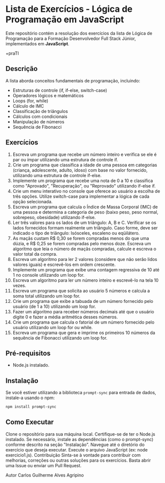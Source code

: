 # Lista de Exercícios - Lógica de Programação em JavaScript

Este repositório contém a resolução dos exercícios da lista de Lógica de Programação para a Formação Desenvolvedor Full Stack Júnior, implementados em **JavaScript**.

+praTI

## Descrição

A lista aborda conceitos fundamentais de programação, incluindo:

* Estruturas de controle (if, if-else, switch-case)
* Operadores lógicos e matemáticos
* Loops (for, while)
* Cálculo de IMC
* Classificação de triângulos
* Cálculos com condicionais
* Manipulação de números
* Sequência de Fibonacci

## Exercícios

1.  Escreva um programa que recebe um número inteiro e verifica se ele é par ou ímpar utilizando uma estrutura de controle if.
2.  Crie um programa que classifica a idade de uma pessoa em categorias (criança, adolescente, adulto, idoso) com base no valor fornecido, utilizando uma estrutura de controle if-else.
3.  Implemente um programa que recebe uma nota de 0 a 10 e classifica como "Aprovado", "Recuperação", ou "Reprovado" utilizando if-else if.
4.  Crie um menu interativo no console que oferece ao usuário a escolha de três opções. Utilize switch-case para implementar a lógica de cada opção selecionada.
5.  Escreva um programa que calcula o Índice de Massa Corporal (IMC) de uma pessoa e determina a categoria de peso (baixo peso, peso normal, sobrepeso, obesidade) utilizando if-else.
6.  Ler três valores para os lados de um triângulo: A, B e C. Verificar se os lados fornecidos formam realmente um triângulo. Caso forme, deve ser indicado o tipo de triângulo: Isósceles, escaleno ou eqüilátero.
7.  As maçãs custam R$ 0,30 se forem compradas menos do que uma dúzia, e R$ 0,25 se forem compradas pelo menos doze. Escreva um algoritmo que leia o número de maçãs compradas, calcule e escreva o valor total da compra.
8.  Escreva um algoritmo para ler 2 valores (considere que não serão lidos valores iguais) e escrevê-los em ordem crescente.
9.  Implemente um programa que exibe uma contagem regressiva de 10 até 1 no console utilizando um loop for.
10. Escreva um algoritmo para ler um número inteiro e escrevê-lo na tela 10 vezes.
11. Escreva um programa que solicita ao usuário 5 números e calcula a soma total utilizando um loop for.
12. Crie um programa que exibe a tabuada de um número fornecido pelo usuário (de 1 a 10) utilizando um loop for.
13. Fazer um algoritmo para receber números decimais até que o usuário digite 0 e fazer a média aritmética desses números.
14. Crie um programa que calcula o fatorial de um número fornecido pelo usuário utilizando um loop for ou while.
15. Escreva um programa que gera e imprime os primeiros 10 números da sequência de Fibonacci utilizando um loop for.

## Pré-requisitos

* Node.js instalado.

## Instalação

Se você estiver utilizando a biblioteca `prompt-sync` para entrada de dados, instale-a usando o npm:

```bash
npm install prompt-sync
```

## Como Executar

Clone o repositório para sua máquina local.
Certifique-se de ter o Node.js instalado.
Se necessário, instale as dependências (como o prompt-sync) conforme descrito na seção "Instalação".
Navegue até o diretório do exercício que deseja executar.
Execute o arquivo JavaScript (ex: node exercicio1.js).
Contribuição
Sinta-se à vontade para contribuir com melhorias, correções ou outras soluções para os exercícios. Basta abrir uma Issue ou enviar um Pull Request.

Autor
Carlos Guilherme Alves Agripino